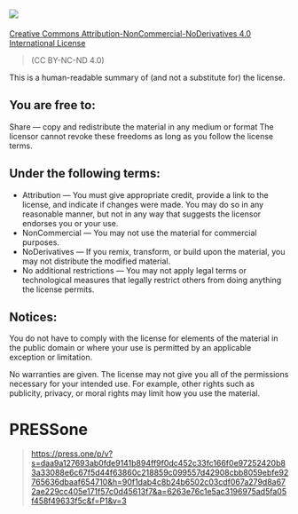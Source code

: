 # ![](https://i.creativecommons.org/l/by-nc-nd/4.0/88x31.png)
[Creative Commons Attribution-NonCommercial-NoDerivatives 4.0 International License](http://creativecommons.org/licenses/by-nc-nd/4.0/)

> (CC BY-NC-ND 4.0)

This is a human-readable summary of (and not a substitute for) the license. 

## You are free to:

Share — copy and redistribute the material in any medium or format
The licensor cannot revoke these freedoms as long as you follow the license terms.

## Under the following terms:

- Attribution — You must give appropriate credit, provide a link to the license, and indicate if changes were made. You may do so in any reasonable manner, but not in any way that suggests the licensor endorses you or your use.
- NonCommercial — You may not use the material for commercial purposes.
- NoDerivatives — If you remix, transform, or build upon the material, you may not distribute the modified material.
- No additional restrictions — You may not apply legal terms or technological measures that legally restrict others from doing anything the license permits.

## Notices:
You do not have to comply with the license for elements of the material in the public domain or where your use is permitted by an applicable exception or limitation.

No warranties are given. The license may not give you all of the permissions necessary for your intended use. For example, other rights such as publicity, privacy, or moral rights may limit how you use the material.


# PRESSone
> https://press.one/p/v?s=daa9a127693ab0fde9141b894ff9f0dc452c33fc166f0e97252420b83a33088e6c67f5d44f63860c218859c099557d42908cbb8059ebfe92765636dbaaf654710&h=90f1dab4c8b24b6502c03cdf067a279d8a672ae229cc405e171f57c0d45613f7&a=6263e76c1e5ac3196975ad5fa05f458f49633f5c&f=P1&v=3
